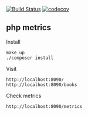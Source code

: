 [![Build Status](https://travis-ci.com/demidovich/php-metrics.svg?branch=master)](https://travis-ci.com/demidovich/php-metrics) [![codecov](https://codecov.io/gh/demidovich/php-metrics/branch/master/graph/badge.svg)](https://codecov.io/gh/demidovich/php-metrics)

## php metrics

Install

```
make up
./composer install
```

Visit

```
http://localhost:8090/
http://localhost:8090/books
```

Check metrics

```
http://localhost:8090/metrics
```